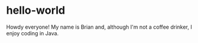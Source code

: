 # hello-world

Howdy everyone! My name is Brian and, although I'm not a coffee drinker, I enjoy coding in Java.
